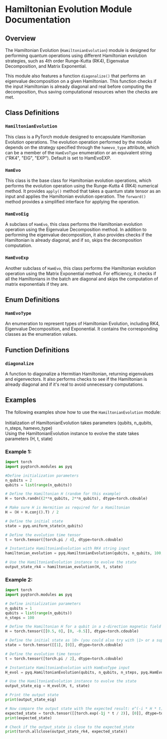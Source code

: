 # Hamiltonian Evolution Module Documentation

## Overview

The Hamiltonian Evolution (`HamiltonianEvolution`) module is designed for performing quantum operations using different Hamiltonian evolution strategies, such as 4th order Runge-Kutta (RK4), Eigenvalue Decomposition, and Matrix Exponential.

This module also features a function `diagonalize()` that performs an eigenvalue decomposition on a given Hamiltonian. This function checks if the input Hamiltonian is already diagonal and real before computing the decomposition, thus saving computational resources when the checks are met.

## Class Definitions

### `HamiltonianEvolution`

This class is a PyTorch module designed to encapsulate Hamiltonian Evolution operations. The evolution operation performed by the module depends on the strategy specified through the `hamevo_type` attribute, which can be a member of the `HamEvoType` enumeration or an equivalent string ("RK4", "EIG", "EXP"). Default is set to HamEvoEXP.

### `HamEvo`

This class is the base class for Hamiltonian evolution operations, which performs the evolution operation using the Runge-Kutta 4 (RK4) numerical method. It provides `apply()` method that takes a quantum state tensor as an input and applies the Hamiltonian evolution operation. The `forward()` method provides a simplified interface for applying the operation.

### `HamEvoEig`

A subclass of `HamEvo`, this class performs the Hamiltonian evolution operation using the Eigenvalue Decomposition method. In addition to performing the eigenvalue decomposition, it also provides checks if the Hamiltonian is already diagonal, and if so, skips the decomposition computation.

### `HamEvoExp`

Another subclass of `HamEvo`, this class performs the Hamiltonian evolution operation using the Matrix Exponential method. For efficiency, it checks if all the Hamiltonians in the batch are diagonal and skips the computation of matrix exponentials if they are.

## Enum Definitions

### `HamEvoType`

An enumeration to represent types of Hamiltonian Evolution, including RK4, Eigenvalue Decomposition, and Exponential. It contains the corresponding classes as the enumeration values.

## Function Definitions

### `diagonalize`

A function to diagonalize a Hermitian Hamiltonian, returning eigenvalues and eigenvectors. It also performs checks to see if the Hamiltonian is already diagonal and if it's real to avoid unnecessary computations.

## Examples

The following examples show how to use the `HamiltonianEvolution` module:
<br>
<br>
Initialization of HamiltonianEvolution takes parameters (qubits, n_qubits, n_steps, hamevo_type)
<br>
Using the HamiltonianEvolution instance to evolve the state takes parameters (H, t, state)
<br>

### Example 1:
```python
import torch
import pyqtorch.modules as pyq

#Define initialization parameters
n_qubits = 2
qubits = list(range(n_qubits))

# Define the Hamiltonian H (random for this example)
H = torch.randn((2**n_qubits, 2**n_qubits), dtype=torch.cdouble)

# Make sure H is Hermitian as required for a Hamiltonian
H = (H + H.conj().T) / 2

# Define the initial state
state = pyq.uniform_state(n_qubits)

# Define the evolution time tensor
t = torch.tensor([torch.pi / 4], dtype=torch.cdouble)

# Instantiate HamiltonianEvolution with RK4 string input
hamiltonian_evolution = pyq.HamiltonianEvolution(qubits, n_qubits, 100, "RK4")

# Use the HamiltonianEvolution instance to evolve the state
output_state_rk4 = hamiltonian_evolution(H, t, state)

```



### Example 2:
```python
import torch
import pyqtorch.modules as pyq

# Define initialization parameters
n_qubits = 1
qubits = list(range(n_qubits))
n_steps = 100

# Define the Hamiltonian H for a qubit in a z-direction magnetic field
H = torch.tensor([[0.5, 0], [0, -0.5]], dtype=torch.cdouble)

# Define the initial state as |0> (you could also try with |1> or a superposition state)
state = torch.tensor([[1], [0]], dtype=torch.cdouble)

# Define the evolution time tensor
t = torch.tensor([torch.pi / 2], dtype=torch.cdouble)

# Instantiate HamiltonianEvolution with HamEvoType input
H_evol = pyq.HamiltonianEvolution(qubits, n_qubits, n_steps, pyq.HamEvoType.EIG)

# Use the HamiltonianEvolution instance to evolve the state
output_state_eig = H_evol(H, t, state)

# Print the output state
print(output_state_eig)

# Now compare the output state with the expected result: e^(-i * H * t) * |0> = [[e^(-i*t/2)], [0]]
expected_state = torch.tensor([[torch.exp(-1j * t / 2)], [0]], dtype=torch.cdouble)
print(expected_state)

# Check if the output_state is close to the expected_state
print(torch.allclose(output_state_rk4, expected_state))

```

